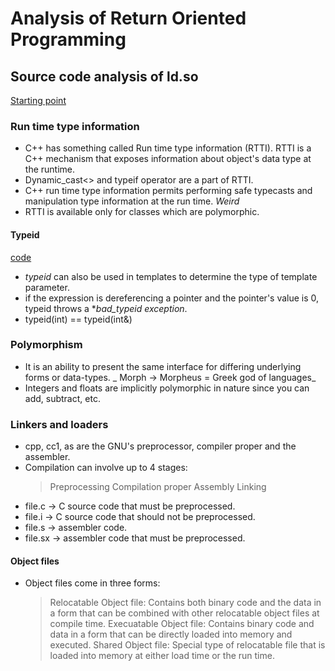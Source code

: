 # Analysis of Return Oriented Programming

## Source code analysis of ld.so 

[Starting point](http://repo.or.cz/w/glibc.git/blob/HEAD:/elf/rtld.c)

### Run time type information
* C++ has something called Run time type information (RTTI). RTTI is a C++ mechanism that exposes information about object's data type at the runtime. 
* Dynamic_cast<> and typeif operator are a part of RTTI.
* C++ run time type information permits performing safe typecasts and manipulation type information at the run time. _Weird_
* RTTI is available only for classes which are polymorphic. 

#### Typeid 
[code](www.github.com/jarusified/shil/security/code/rtti.cpp)
* _typeid_ can also be used in templates to determine the type of template parameter. 
* if the expression is dereferencing a pointer and the pointer's value is 0, typeid throws a **bad_typeid exception*.
* typeid(int) == typeid(int&)

### Polymorphism 
* It is an ability to present the same interface for differing underlying forms or data-types. _ Morph -> Morpheus = Greek god of languages_ 
* Integers and floats are implicitly polymorphic in nature since you can add, subtract, etc. 

### Linkers and loaders
* cpp, cc1, as are the GNU's preprocessor, compiler proper and the assembler. 
* Compilation can involve up to 4 stages:
  > Preprocessing
  > Compilation proper
  > Assembly
  > Linking
* file.c -> C source code that must be preprocessed. 
* file.i -> C source code that should not be preprocessed. 
* file.s -> assembler code.
* file.sx -> assembler code that must be preprocessed. 

#### Object files
* Object files come in three forms:
  > Relocatable Object file: Contains both binary code and the data in a form that can be combined with other relocatable object files at compile time.
  > Execuatable Object file: Contains binary code and data in a form that can be directly loaded into memory and executed. 
  > Shared Object file: Special type of relocatable file that is loaded into memory at either load time or the run time. 

